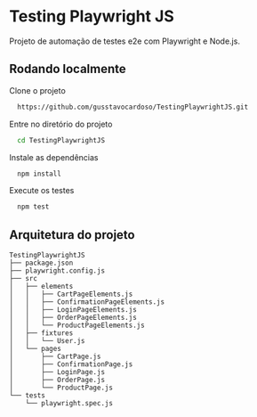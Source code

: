 # Testing Playwright JS
Projeto de automação de testes e2e com Playwright e Node.js.

## Rodando localmente

Clone o projeto

```bash
  https://github.com/gusstavocardoso/TestingPlaywrightJS.git
```

Entre no diretório do projeto

```bash
  cd TestingPlaywrightJS
```

Instale as dependências

```bash
  npm install
```

Execute os testes

```bash
  npm test
```

## Arquitetura do projeto
```
TestingPlaywrightJS
├── package.json
├── playwright.config.js
├── src
│   ├── elements
│   │   ├── CartPageElements.js
│   │   ├── ConfirmationPageElements.js
│   │   ├── LoginPageElements.js
│   │   ├── OrderPageElements.js
│   │   └── ProductPageElements.js
│   ├── fixtures
│   │   └── User.js
│   └── pages
│       ├── CartPage.js
│       ├── ConfirmationPage.js
│       ├── LoginPage.js
│       ├── OrderPage.js
│       └── ProductPage.js
└── tests
    └── playwright.spec.js

```
